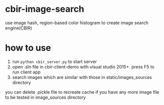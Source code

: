# cbir-image-search
use image hash, region-based color histogram to create image search engine(CBIR)

# how to use
1. run `python cbir_server.py` to start server
2. open .sln file in cbir-client-demo with visual studio 2015+. press F5 to run client app
3. search images which are similar with those in static/images_sources directory

you can delete .pickle file to recreate cache if you have any more image file to be tested in image_sources directory